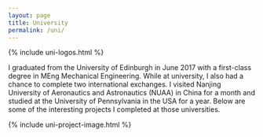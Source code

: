 ```yaml
---
layout: page
title: University
permalink: /uni/
---
```


{% include uni-logos.html %}

I graduated from the University of Edinburgh in June 2017 with a first-class degree in MEng Mechanical Engineering. While at university, I also had a chance to complete two international exchanges. I visited Nanjing University of Aeronautics and Astronautics (NUAA) in China for a month and studied at the University of Pennsylvania in the USA for a year. Below are some of the interesting projects I completed at those universities.

{% include uni-project-image.html %}